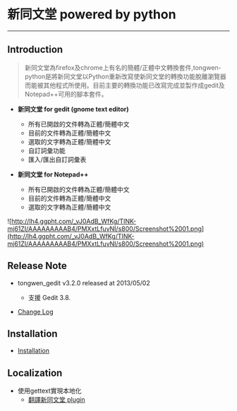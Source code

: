 # 新同文堂 powered by python #


---


## Introduction ##
> 新同文堂為firefox及chrome上有名的簡體/正體中文轉換套件,tongwen-python是將新同文堂以Python重新改寫使新同文堂的轉換功能脫離瀏覽器而能被其他程式所使用。目前主要的轉換功能已改寫完成並製作成gedit及Notepad++可用的腳本套件。

  * **新同文堂 for gedit (gnome text editor)**
    * 所有已開啟的文件轉為正體/簡體中文
    * 目前的文件轉為正體/簡體中文
    * 選取的文字轉為正體/簡體中文
    * 自訂詞彙功能
    * 匯入/匯出自訂詞彙表

  * **新同文堂 for Notepad++**
    * 所有已開啟的文件轉為正體/簡體中文
    * 目前的文件轉為正體/簡體中文
    * 選取的文字轉為正體/簡體中文

![http://lh4.ggpht.com/_vJ0AdB_WfKg/TINK-mj61ZI/AAAAAAAAAB4/PMXxtLfuvNI/s800/Screenshot%2001.png](http://lh4.ggpht.com/_vJ0AdB_WfKg/TINK-mj61ZI/AAAAAAAAAB4/PMXxtLfuvNI/s800/Screenshot%2001.png)

## Release Note ##
  * tongwen\_gedit v3.2.0 released at 2013/05/02
    * 支援 Gedit 3.8.

  * [Change Log](ChangeLog.md)

## Installation ##
  * [Installation](Installation.md)

## Localization ##
  * 使用gettext實現本地化
    * [翻譯新同文堂 plugin](HowToTranslate.md)
